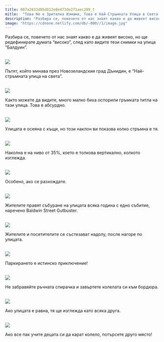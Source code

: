 ```yaml
---
title: 087a2833d85d012e8e473de271aec289_t
mitle:  "Това Не е Зрителна Измама, Това е Най-Стръмната Улица в Света!"
description: "Разбира се, повечето от нас знаят какво е да живеят високо, но ще редефинирате думата &qout;високо&qout;, след като видите тези снимки на улица &qout;Балдуин&qout;.  Пътят, който минава пр�"
image: "https://cdnone.netlify.com/db/-000//1/image.jpg"
---
```


 <p>Разбира се, повечето от нас знаят какво е да живеят високо, но ще редефинирате думата “високо”, след като видите тези снимки на улица “Балдуин”.</p>      <p> <br/><img src="https://cdnone.netlify.com/db/-000//1/image.jpg"/><br/></p>  <p>Пътят, който минава през Новозеландския град Дънидин, е “Най-стръмната улица на света”.</p> <p> <br/><img src="https://cdnone.netlify.com/db/-000//1/593e96dc4538e_image.jpg"/><br/></p>      <p>Както можете да видите, много малко биха оспорили гръмката титла на тази улица. Това е абсурдно.</p> <p> <br/><img src="https://cdnone.netlify.com/db/-000//1/593e96dc7bedf_image.jpg"/><br/></p> <p>Улицата е осеяна с къщи, но този наклон ви показва колко стръмна е тя.</p> <p> <br/><img src="https://cdnone.netlify.com/db/-000//1/593e96dcb2f50_image.jpg"/><br/></p>      <p>Наколна е на ниво от 35%, което е толкова вертикално, колкото изглежда.</p> <p> <br/><img src="https://cdnone.netlify.com/db/-000//1/593e96dcf30e4_image.jpg"/><br/></p> <p>Особено, ако се разхождате.</p> <p> <br/><img src="https://cdnone.netlify.com/db/-000//1/593e96dd3b8fe_image.jpg"/><br/></p> <p>Жителите правят събуране на улицата всяка година с едно събитие, наречено Baldwin Street Gutbuster.</p> <p> <br/><img src="https://cdnone.netlify.com/db/-000//1/593e96dd7d834_image.jpg"/><br/></p>       <p>Жителите и посетителите се състезават надолу, после нагоре по улицата.</p> <p> <br/><img src="https://cdnone.netlify.com/db/-000//1/593e96ddb87cd_image.jpg"/><br/></p> <p>Паркирането е истинско приключение!</p> <p> <br/><img src="https://cdnone.netlify.com/db/-000//1/593e96de00801_image.jpg"/><br/></p>      <p>Не забравяйте ръчната спирачка и завъртете колелата си към бордюра.</p> <p> <br/><img src="https://cdnone.netlify.com/db/-000//1/593e96de3e95f_image.jpg"/><br/></p>  <p>Ако улицата е равна, тя ще изглежда като всяка друга.</p> <p> <br/><img src="https://cdnone.netlify.com/db/-000//1/593e96de7a99c_image.jpg"/><br/></p> <p>Ако все пак учите децата си да карат колело, потърсете друго място!</p>       